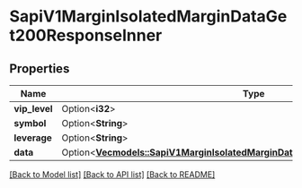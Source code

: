 # SapiV1MarginIsolatedMarginDataGet200ResponseInner

## Properties

Name | Type | Description | Notes
------------ | ------------- | ------------- | -------------
**vip_level** | Option<**i32**> |  | [optional]
**symbol** | Option<**String**> |  | [optional]
**leverage** | Option<**String**> |  | [optional]
**data** | Option<[**Vec<models::SapiV1MarginIsolatedMarginDataGet200ResponseInnerDataInner>**](_sapi_v1_margin_isolatedMarginData_get_200_response_inner_data_inner.md)> |  | [optional]

[[Back to Model list]](../README.md#documentation-for-models) [[Back to API list]](../README.md#documentation-for-api-endpoints) [[Back to README]](../README.md)


